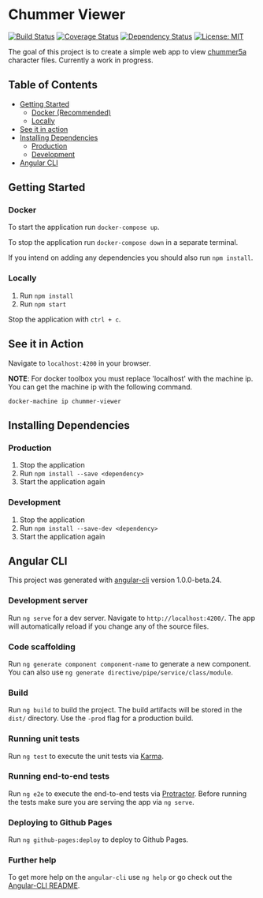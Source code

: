 # Chummer Viewer

[![Build Status](https://travis-ci.org/amrtgaber/chummer-viewer.svg?branch=master)](https://travis-ci.org/amrtgaber/chummer-viewer) [![Coverage Status](https://coveralls.io/repos/github/amrtgaber/chummer-viewer/badge.svg?branch=master)](https://coveralls.io/github/amrtgaber/chummer-viewer?branch=master) [![Dependency Status](https://gemnasium.com/badges/github.com/amrtgaber/chummer-viewer.svg)](https://gemnasium.com/github.com/amrtgaber/chummer-viewer) [![License: MIT](https://img.shields.io/badge/License-MIT-blue.svg)](https://opensource.org/licenses/MIT)

The goal of this project is to create a simple web app to view [chummer5a](https://github.com/chummer5a/chummer5a) character files. Currently a work in progress.

## Table of Contents

* [Getting Started](#getting-started)
  * [Docker (Recommended)](#docker)
  * [Locally](#locally)
* [See it in action](#see-it-in-action)
* [Installing Dependencies](#installing-dependencies)
  * [Production](#production)
  * [Development](#development)
* [Angular CLI](#angular-cli)

## Getting Started

### Docker

To start the application run `docker-compose up`.

To stop the application run `docker-compose down` in a separate terminal.

If you intend on adding any dependencies you should also run `npm install`.

### Locally

1. Run `npm install`
2. Run `npm start`

Stop the application with `ctrl + c`.

## See it in Action

Navigate to `localhost:4200` in your browser.

**NOTE**: For docker toolbox you must replace 'localhost' with the machine ip. You can get the machine ip with the following command.

`docker-machine ip chummer-viewer`

## Installing Dependencies

### Production

1. Stop the application
2. Run `npm install --save <dependency>`
3. Start the application again

### Development

1. Stop the application
2. Run `npm install --save-dev <dependency>`
3. Start the application again

## Angular CLI
This project was generated with [angular-cli](https://github.com/angular/angular-cli) version 1.0.0-beta.24.

### Development server
Run `ng serve` for a dev server. Navigate to `http://localhost:4200/`. The app will automatically reload if you change any of the source files.

### Code scaffolding

Run `ng generate component component-name` to generate a new component. You can also use `ng generate directive/pipe/service/class/module`.

### Build

Run `ng build` to build the project. The build artifacts will be stored in the `dist/` directory. Use the `-prod` flag for a production build.

### Running unit tests

Run `ng test` to execute the unit tests via [Karma](https://karma-runner.github.io).

### Running end-to-end tests

Run `ng e2e` to execute the end-to-end tests via [Protractor](http://www.protractortest.org/).
Before running the tests make sure you are serving the app via `ng serve`.

### Deploying to Github Pages

Run `ng github-pages:deploy` to deploy to Github Pages.

### Further help

To get more help on the `angular-cli` use `ng help` or go check out the [Angular-CLI README](https://github.com/angular/angular-cli/blob/master/README.md).
